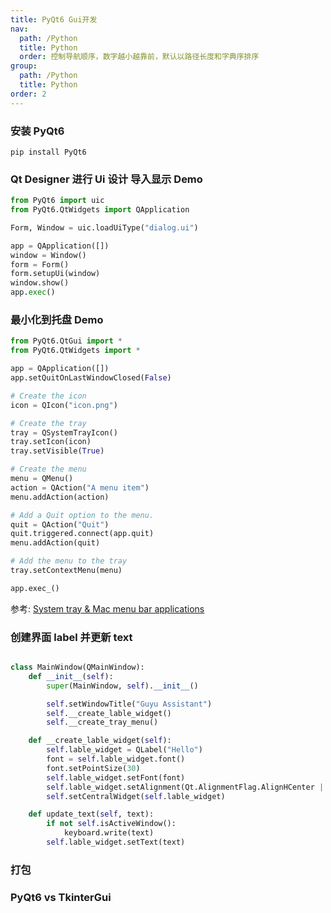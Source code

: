 ```yaml
---
title: PyQt6 Gui开发
nav:
  path: /Python
  title: Python
  order: 控制导航顺序，数字越小越靠前，默认以路径长度和字典序排序
group:
  path: /Python
  title: Python
order: 2
---
```


### 安装 PyQt6

`pip install PyQt6`

### Qt Designer 进行 Ui 设计 导入显示 <Badge>Demo</Badge>

```python
from PyQt6 import uic
from PyQt6.QtWidgets import QApplication

Form, Window = uic.loadUiType("dialog.ui")

app = QApplication([])
window = Window()
form = Form()
form.setupUi(window)
window.show()
app.exec()
```

### 最小化到托盘 <Badge>Demo</Badge>

```python
from PyQt6.QtGui import *
from PyQt6.QtWidgets import *

app = QApplication([])
app.setQuitOnLastWindowClosed(False)

# Create the icon
icon = QIcon("icon.png")

# Create the tray
tray = QSystemTrayIcon()
tray.setIcon(icon)
tray.setVisible(True)

# Create the menu
menu = QMenu()
action = QAction("A menu item")
menu.addAction(action)

# Add a Quit option to the menu.
quit = QAction("Quit")
quit.triggered.connect(app.quit)
menu.addAction(quit)

# Add the menu to the tray
tray.setContextMenu(menu)

app.exec_()
```

参考: [System tray & Mac menu bar applications](https://www.pythonguis.com/tutorials/pyqt6-system-tray-mac-menu-bar-applications/)

### 创建界面 label 并更新 text

```python

class MainWindow(QMainWindow):
    def __init__(self):
        super(MainWindow, self).__init__()

        self.setWindowTitle("Guyu Assistant")
        self.__create_lable_widget()
        self.__create_tray_menu()

    def __create_lable_widget(self):
        self.lable_widget = QLabel("Hello")
        font = self.lable_widget.font()
        font.setPointSize(30)
        self.lable_widget.setFont(font)
        self.lable_widget.setAlignment(Qt.AlignmentFlag.AlignHCenter | Qt.AlignmentFlag.AlignVCenter)
        self.setCentralWidget(self.lable_widget)

    def update_text(self, text):
        if not self.isActiveWindow():
            keyboard.write(text)
        self.lable_widget.setText(text)

```

### 打包

### PyQt6 vs TkinterGui
